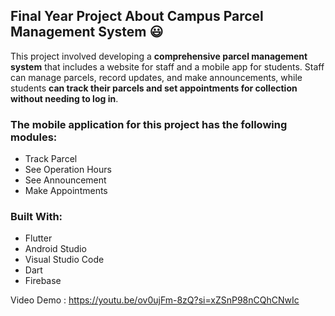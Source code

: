 ## Final Year Project About Campus Parcel Management System :smiley: 

This project involved developing a **comprehensive parcel management system** that includes a website for staff and a mobile app for students. Staff can manage parcels, record updates, and make announcements, while students **can track their parcels and set appointments for collection without needing to log in**.

### The mobile application for this project has the following modules:

- Track Parcel
- See Operation Hours
- See Announcement
- Make Appointments

### Built With:

- Flutter
- Android Studio
- Visual Studio Code
- Dart
- Firebase  
          
Video Demo : https://youtu.be/ov0ujFm-8zQ?si=xZSnP98nCQhCNwIc
